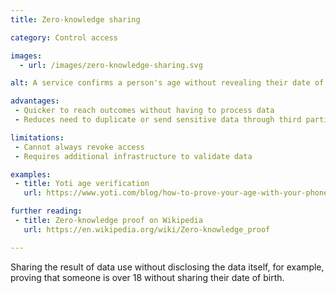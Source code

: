 ```yaml
---
title: Zero-knowledge sharing

category: Control access

images:
  - url: /images/zero-knowledge-sharing.svg

alt: A service confirms a person's age without revealing their date of birth to a second device.

advantages:
 - Quicker to reach outcomes without having to process data
 - Reduces need to duplicate or send sensitive data through third parties

limitations:
 - Cannot always revoke access
 - Requires additional infrastructure to validate data

examples:
 - title: Yoti age verification
   url: https://www.yoti.com/blog/how-to-prove-your-age-with-your-phone/

further reading:
 - title: Zero-knowledge proof on Wikipedia
   url: https://en.wikipedia.org/wiki/Zero-knowledge_proof

---
```


Sharing the result of data use without disclosing the data itself, for example, proving that someone is over 18 without sharing their date of birth.
